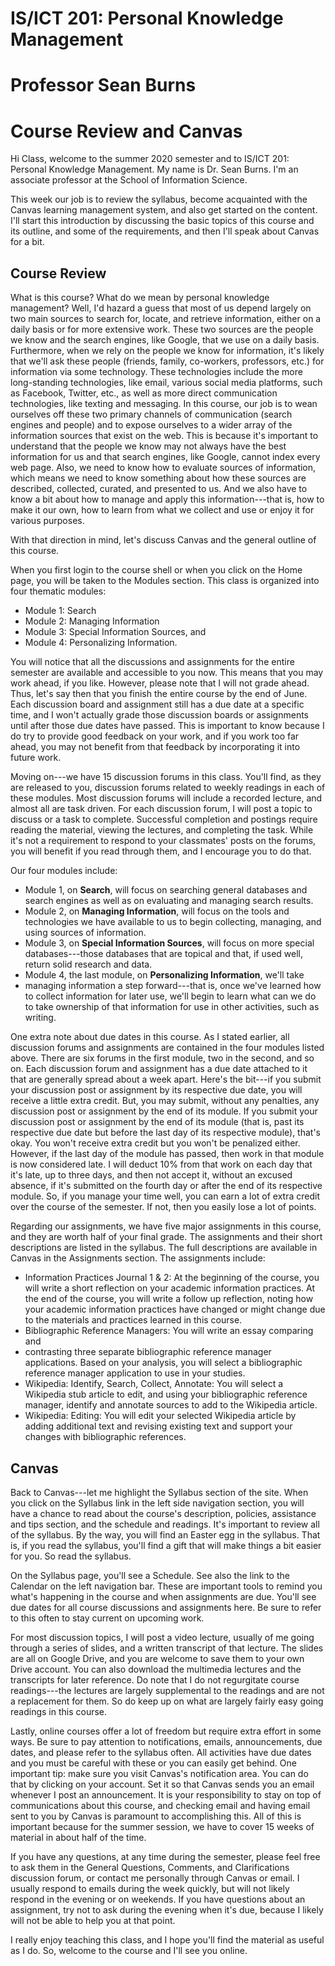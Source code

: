 # IS/ICT 201: Personal Knowledge Management
# Professor Sean Burns

# Course Review and Canvas

Hi Class, welcome to the summer 2020 semester and to IS/ICT 201: Personal
Knowledge Management. My name is Dr. Sean Burns. I'm an associate professor at
the School of Information Science.

This week our job is to review the syllabus, become acquainted with the Canvas
learning management system, and also get started on the content. I'll start
this introduction by discussing the basic topics of this course and its
outline, and some of the requirements, and then I'll speak about Canvas for
a bit.

## Course Review

What is this course? What do we mean by personal knowledge management? Well,
I'd hazard a guess that most of us depend largely on two main sources to search
for, locate, and retrieve information, either on a daily basis or for more
extensive work. These two sources are the people we know and the search
engines, like Google, that we use on a daily basis. Furthermore, when we rely
on the people we know for information, it's likely that we'll ask these people
(friends, family, co-workers, professors, etc.) for information via some
technology. These technologies include the more long-standing technologies,
like email, various social media platforms, such as Facebook, Twitter, etc., as
well as more direct communication technologies, like texting and messaging. In
this course, our job is to wean ourselves off these two primary channels of
communication (search engines and people) and to expose ourselves to a wider
array of the information sources that exist on the web. This is because it's
important to understand that the people we know may not always have the best
information for us and that search engines, like Google, cannot index every web
page. Also, we need to know how to evaluate sources of information, which means
we need to know something about how these sources are described, collected,
curated, and presented to us. And we also have to know a bit about how to
manage and apply this information---that is, how to make it our own, how to
learn from what we collect and use or enjoy it for various purposes.

With that direction in mind, let's discuss Canvas and the general outline of
this course. 

When you first login to the course shell or when you click on the Home page,
you will be taken to the Modules section. This class is organized into four
thematic modules:

* Module 1: Search
* Module 2: Managing Information
* Module 3: Special Information Sources, and
* Module 4: Personalizing Information.

You will notice that all the discussions and assignments for the entire
semester are available and accessible to you now. This means that you may work
ahead, if you like. However, please note that I will not grade ahead. Thus,
let's say then that you finish the entire course by the end of June. Each
discussion board and assignment still has a due date at a specific time, and
I won't actually grade those discussion boards or assignments until after those
due dates have passed. This is important to know because I do try to provide
good feedback on your work, and if you work too far ahead, you may not benefit
from that feedback by incorporating it into future work.

Moving on---we have 15 discussion forums in this class. You'll find, as they
are released to you, discussion forums related to weekly readings in each of
these modules. Most discussion forums will include a recorded lecture, and
almost all are task driven. For each discussion forum, I will post a topic to
discuss or a task to complete. Successful completion and postings require
reading the material, viewing the lectures, and completing the task. While it's
not a requirement to respond to your classmates' posts on the forums, you will
benefit if you read through them, and I encourage you to do that.

Our four modules include:

- Module 1, on **Search**, will focus on searching general databases and search
  engines as well as on evaluating and managing search results.
- Module 2, on **Managing Information**, will focus on the tools and
  technologies we have available to us to begin collecting, managing, and using
  sources of information.
- Module 3, on **Special Information Sources**, will focus on more special
  databases---those databases that are topical and that, if used well, return
  solid research and data.
- Module 4, the last module, on **Personalizing Information**, we'll take
- managing
  information a step forward---that is, once we've learned how to collect
  information for later use, we'll begin to learn what can we do to take
  ownership of that information for use in other activities, such as writing.

One extra note about due dates in this course. As I stated earlier, all
discussion forums and assignments are contained in the four modules listed
above. There are six forums in the first module, two in the second, and so on.
Each discussion forum and assignment has a due date attached to it that are
generally spread about a week apart. Here's the bit---if you submit your
discussion post or assignment by its respective due date, you will receive
a little extra credit. But, you may submit, without any penalties, any
discussion post or assignment by the end of its module. If you submit your
discussion post or assignment by the end of its module (that is, past its
respective due date but before the last day of its respective module), that's
okay. You won't receive extra credit but you won't be penalized either.
However, if the last day of the module has passed, then work in that module is
now considered late. I will deduct 10% from that work on each day that it's
late, up to three days, and then not accept it, without an excused absence, if
it's submitted on the fourth day or after the end of its respective module. So,
if you manage your time well, you can earn a lot of extra credit over the
course of the semester. If not, then you easily lose a lot of points.

Regarding our assignments, we have five major assignments in this course, and
they are worth half of your final grade. The assignments and their short
descriptions are listed in the syllabus. The full descriptions are available in
Canvas in the Assignments section. The assignments include:

* Information Practices Journal 1 & 2: At the beginning of the course, you 
  will write a short reflection on your academic information practices. At the
  end of the course, you will write a follow up reflection, noting how your
  academic information practices have changed or might change due to the
  materials and practices learned in this course.
* Bibliographic Reference Managers: You will write an essay comparing and
* contrasting three separate 
  bibliographic reference manager applications. Based on your analysis, you
  will select a bibliographic reference manager application to use in your
  studies.
* Wikipedia: Identify, Search, Collect, Annotate: You will select a Wikipedia 
  stub article to edit, and using your bibliographic reference manager,
  identify and annotate sources to add to the Wikipedia article.
* Wikipedia: Editing: You will edit your selected Wikipedia article by 
  adding additional text and revising existing text and support your changes
  with bibliographic references.

## Canvas

Back to Canvas---let me highlight the Syllabus section of the site. When you
click on the Syllabus link in the left side navigation section, you will have
a chance to read about the course's description, policies, assistance and tips
section, and the schedule and readings. It's important to review all of the
syllabus. By the way, you will find an Easter egg in the syllabus. That is, if
you read the syllabus, you'll find a gift that will make things a bit easier
for you. So read the syllabus.

On the Syllabus page, you'll see a Schedule. See also the link to the Calendar
on the left navigation bar. These are important tools to remind you what's
happening in the course and when assignments are due. You'll see due dates for
all course discussions and assignments here. Be sure to refer to this often to
stay current on upcoming work.

For most discussion topics, I will post a video lecture, usually of me going
through a series of slides, and a written transcript of that lecture. The
slides are all on Google Drive, and you are welcome to save them to your own
Drive account. You can also download the multimedia lectures and the
transcripts for later reference. Do note that I do not regurgitate course
readings---the lectures are largely supplemental to the readings and are not
a replacement for them. So do keep up on what are largely fairly easy going
readings in this course.

Lastly, online courses offer a lot of freedom but require extra effort in some
ways. Be sure to pay attention to notifications, emails, announcements, due
dates, and please refer to the syllabus often. All activities have due dates
and you must be careful with these or you can easily get behind. One important
tip: make sure you visit Canvas's notification area. You can do that by
clicking on your account. Set it so that Canvas sends you an email whenever
I post an announcement. It is your responsibility to stay on top of
communications about this course, and checking email and having email sent to
you by Canvas is paramount to accomplishing this. All of this is important
because for the summer session, we have to cover 15 weeks of material in about
half of the time.

If you have any questions, at any time during the semester, please feel free to
ask them in the General Questions, Comments, and Clarifications discussion
forum, or contact me personally through Canvas or email. I usually respond to
emails during the week quickly, but will not likely respond in the evening or
on weekends. If you have questions about an assignment, try not to ask during
the evening when it's due, because I likely will not be able to help you at
that point. 

I really enjoy teaching this class, and I hope you'll find the material as
useful as I do. So, welcome to the course and I'll see you online.
